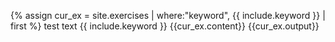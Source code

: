 {% assign cur_ex = site.exercises | where:"keyword", {{ include.keyword }} | first %}
test text
{{ include.keyword }}
{{cur_ex.content}}
{{cur_ex.output}}
